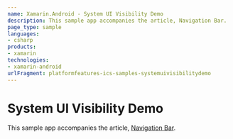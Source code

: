 ```yaml
---
name: Xamarin.Android - System UI Visibility Demo
description: This sample app accompanies the article, Navigation Bar.
page_type: sample
languages:
- csharp
products:
- xamarin
technologies:
- xamarin-android
urlFragment: platformfeatures-ics-samples-systemuivisibilitydemo
---
```

# System UI Visibility Demo 

This sample app accompanies the article, 
[Navigation Bar](http://developer.xamarin.com/guides/android/user_interface/navigation_bar/).


